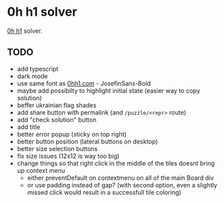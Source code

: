 # 0h h1 solver

[0h h1](https://0hh1.com) solver.

## TODO

- add typescript
- dark mode
- use same font as [0hh1.com](0hh1.com) - JosefinSans-Bold
- maybe add possibilty to highlight initial state (easier way to copy solution)
- beffer ukrainian flag shades
- add share button with permalink (and `/puzzle/<repr>` route)
- add "check solution" button
- add title
- better error popup (sticky on top right)
- better button position (lateral buttons on desktop)
- better size selection buttons
- fix size issues (12x12 is way too big)
- change things so that right click in the middle of the tiles doesnt bring up context menu
    - either preventDefault on contextmenu on all of the main Board div 
	- or use padding instead of gap? (with second option, even a slightly missed click would result in a successfull tile coloring)